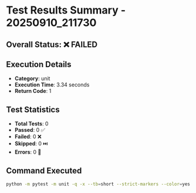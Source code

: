 # Test Results Summary - 20250910_211730

## Overall Status: ❌ FAILED

## Execution Details

- **Category**: unit
- **Execution Time**: 3.34 seconds
- **Return Code**: 1

## Test Statistics

- **Total Tests**: 0
- **Passed**: 0 ✅
- **Failed**: 0 ❌
- **Skipped**: 0 ⏭️
- **Errors**: 0 🚨

## Command Executed

```bash
python -m pytest -m unit -q -x --tb=short --strict-markers --color=yes --durations=10 --junitxml=test_reports/junit_20250910_211730.xml --html=test_reports/report_20250910_211730.html --self-contained-html
```

